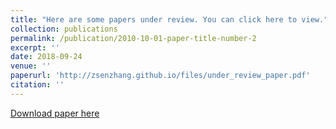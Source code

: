 ```yaml
---
title: "Here are some papers under review. You can click here to view."
collection: publications
permalink: /publication/2010-10-01-paper-title-number-2
excerpt: ''
date: 2018-09-24
venue: ''
paperurl: 'http://zsenzhang.github.io/files/under_review_paper.pdf'
citation: ''
---
```



[Download paper here](http://zsenzhang.github.io/files/paper2.pdf)


